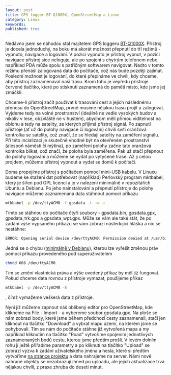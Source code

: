 ```yaml
---
layout: post
title: GPS logger BT-Q1000X, OpenStreetMap a Linux
category: Linux
keywords:
published: true
---
```


Nedávno jsem se náhodou stal majitelem GPS loggeru [BT-Q1000X](http://www.qstarz.com/download.php?t=4&m=BT-Q1000X). Přístroj je docela jednoduchý, na boku má akorát možnost přepnutí do tří režimů - vypnuto, navigace a logování. V pozici vypnuto je přístroj vypnut, v pozici navigace přístroj sice neloguje, ale po spojení s chytrým telefonem nebo například PDA může spolu s patřičným softwarem navigovat. Nadto v tomto režimu přenáší zalogovaná data do počítače, což nás bude později zajímat. Poslední možnost je logování, do které přepínáme ve chvíli, kdy chceme, aby přístroj zaznamenával naši trasu. Krom toho je vepředu přístroje červené tlačítko, které po stisknutí zaznamená do paměti místo, kde jsme jej zmáčkli.

Chceme-li přístroj začít používat k trasování cest a jejich následnému přenosu do OpenStreetMap, prvně musíme nějakou trasu projít a zalogovat. Vyjdeme tedy na volné prostranství (ideálně ne vedle vysokých budov a nikoliv v lese, obzvláště ne v hustém), abychom měli přímou viditelnost na oblohu a tedy na satelity, ze kterých přijímá přístroj signál. Po zapnutí přístroje (ať už do polohy navigace či logování) chvíli svítí oranžová kontrolka se satelity, což značí, že se hledají satelity na zaměření signálu. Při této incializaci je skutečně vhodné být na otevřeném prostranství (alespoň náměstí či mýtina), po zaměření polohy začne tato oranžová kontrolka blikat, což značí, že poloha byla zaměřena. Pak už stačí přepnout do polohy logování a můžeme se vydat po vytyčené trase. Až ji celou projdem, můžeme přístroj vypnout a vydat se domů k počítači.

Doma propojíme přístroj s počítačem pomocí mini-USB kabelu. V Linuxu budeme ke stažení dat potřebovat (například) Perlovský program mktbabel, který je šířen pod GPL licencí a je v nalezení minimálně v repozitářích Ubuntu a Debianu. Po jeho nainstalování a přepnutí přístroje do polohy navigace můžeme zaznamenaná data stáhnout pomocí příkazu

```bash
mtkbabel -p /dev/ttyACM0 -f gpsdata -t -w -c
```

Tímto se stáhnou do počítače čtyři soubory - gpsdata.bin, gpsdata.gpx, gpsdata_trk.gpx a gpsdata_wpt.gpx. Může se vám ale také stát, že po zadání výše vypsaného příkazu se vám zobrazí následující hláška a nic se nestáhne:

```bash
ERROR: Opening serial device /dev/ttyACM0: Permission denied at /usr/bin/mtkbabel line 1748.
```

Jedná se o chybu ([minimálně v Debianu](https://bugs.debian.org/cgi-bin/bugreport.cgi?bug=613378)), kterou lze vyřešit změnou práv pomocí příkazu provedeného pod superuživatelem

```bash
chmod 666 /dev/ttyACM0
```

Tím se změní vlastnická práva a výše uvedený příkaz by měl již fungovat. Pokud chceme data rovnou z přístroje vymazat, použijeme příkaz

```bash
mtkbabel -p /dev/ttyACM0 -E
```

, čímž vymažeme veškerá data z přístroje.

Nyní již můžeme zapnout náš oblíbený editor pro OpenStreetMap, kde klikneme na File - Import - a vybereme soubor gpsdata.gpx. Na ploše se nám zobrazí body, které jsme během předchozí cesty zaznamenali, stačí jen kliknout na tlačítko "Download" a vybrat mapu území, na kterém jsme se pohybovali. Tím se nám do počítače stáhne již vytvořená mapa a my například kliknutím na tlačítko "Road" vytvoříme spojením jednotlivých zaznamenaných bodů cestu, kterou jsme předtím prošli. V levém dolním rohu jí ještě přiřadíme parametry a po kliknutí na tlačítko "Upload" se zobrazí výzva k zadání uživatelského jména a hesla, které si předtím vytvoříme [na stránce projektu](https://www.openstreetmap.org/) a data nahrajeme na server. Námi nově nahrané objekty se nezobrazují ihned po uploadu, ale jejich aktualizace trvá nějakou chvíli, z praxe zhruba do deseti minut.
